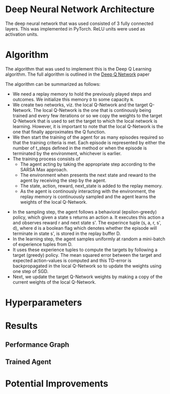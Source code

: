 # Deep Neural Network Architecture

The deep neural network that was used consisted of 3 fully connected layers. This was implemented in PyTorch. ReLU units were used as activation units.

# Algorithm

The algorithm that was used to implement this is the Deep Q Learning algorithm. The full algorithm is outlined in the [Deep Q Network](https://storage.googleapis.com/deepmind-media/dqn/DQNNaturePaper.pdf) paper

The algorithm can be summarized as follows:
* We need a replay memory to hold the previously played steps and outcomes. We initialize this memory `D` to some capacity `N`.
* We create two networks, viz. the local Q-Network and the target Q-Network. The local Q-Network is the one that is continously being trained and every few iterations or so we copy the weights to the target Q-Network that is used to set the target to which the local network is learning. However, it is important to note that the local Q-Network is the one that finally approximates the Q function.
* We then start the training of the agent for as many episodes required so that the training criteria is met. Each episode is represented by either the number of t_steps defined in the method or when the episode is terminated by the environment, whichever is earlier. 
* The training process consists of
  * The agent acting by taking the appropriate step according to the SARSA Max approach.
  * The environment when presents the next state and reward to the agent by receiving the step by the agent.
  * The state, action, reward, next_state is added to the replay memory.
  * As the agent is continously interacting with the environment, the replay memory is continuously sampled and the agent learns the weights of the local Q-Network.
- In the sampling step, the agent follows a behavioral (epsilon-greedy) policy, which given a state s returns an action a. It executes this action a and observes reward r and next state s'. The experince tuple (s, a, r, s', d), where d is a boolean flag which denotes whether the episode will terminate in state s', is stored in the replay buffer D.
- In the learning step, the agent samples uniformly at random a mini-batch of experience tuples from D.
- It uses these experience tuples to compute the targets by following a target (greedy) policy. The mean squared error between the target and expected action-values is computed and this TD-error is backpropagated in the local Q-Network so to update the weights using one step of SGD.
- Next, we update the target Q-Network weights by making a copy of the current weights of the local Q-Network.

# Hyperparameters


# Results

## Performance Graph

## Trained Agent

# Potential Improvements
